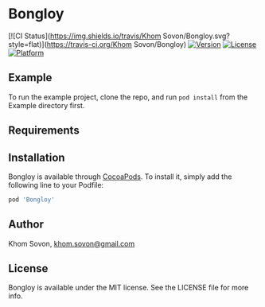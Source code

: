 # Bongloy

[![CI Status](https://img.shields.io/travis/Khom Sovon/Bongloy.svg?style=flat)](https://travis-ci.org/Khom Sovon/Bongloy)
[![Version](https://img.shields.io/cocoapods/v/Bongloy.svg?style=flat)](https://cocoapods.org/pods/Bongloy)
[![License](https://img.shields.io/cocoapods/l/Bongloy.svg?style=flat)](https://cocoapods.org/pods/Bongloy)
[![Platform](https://img.shields.io/cocoapods/p/Bongloy.svg?style=flat)](https://cocoapods.org/pods/Bongloy)

## Example

To run the example project, clone the repo, and run `pod install` from the Example directory first.

## Requirements

## Installation

Bongloy is available through [CocoaPods](https://cocoapods.org). To install
it, simply add the following line to your Podfile:

```ruby
pod 'Bongloy'
```

## Author

Khom Sovon, khom.sovon@gmail.com

## License

Bongloy is available under the MIT license. See the LICENSE file for more info.
